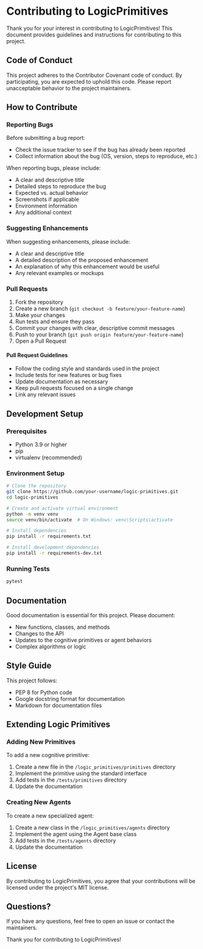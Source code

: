# Contributing to LogicPrimitives

Thank you for your interest in contributing to LogicPrimitives! This document provides guidelines and instructions for contributing to this project.

## Code of Conduct

This project adheres to the Contributor Covenant code of conduct. By participating, you are expected to uphold this code. Please report unacceptable behavior to the project maintainers.

## How to Contribute

### Reporting Bugs

Before submitting a bug report:
- Check the issue tracker to see if the bug has already been reported
- Collect information about the bug (OS, version, steps to reproduce, etc.)

When reporting bugs, please include:
- A clear and descriptive title
- Detailed steps to reproduce the bug
- Expected vs. actual behavior
- Screenshots if applicable
- Environment information
- Any additional context

### Suggesting Enhancements

When suggesting enhancements, please include:
- A clear and descriptive title
- A detailed description of the proposed enhancement
- An explanation of why this enhancement would be useful
- Any relevant examples or mockups

### Pull Requests

1. Fork the repository
2. Create a new branch (`git checkout -b feature/your-feature-name`)
3. Make your changes
4. Run tests and ensure they pass
5. Commit your changes with clear, descriptive commit messages
6. Push to your branch (`git push origin feature/your-feature-name`)
7. Open a Pull Request

#### Pull Request Guidelines

- Follow the coding style and standards used in the project
- Include tests for new features or bug fixes
- Update documentation as necessary
- Keep pull requests focused on a single change
- Link any relevant issues

## Development Setup

### Prerequisites

- Python 3.9 or higher
- pip
- virtualenv (recommended)

### Environment Setup

```bash
# Clone the repository
git clone https://github.com/your-username/logic-primitives.git
cd logic-primitives

# Create and activate virtual environment
python -m venv venv
source venv/bin/activate  # On Windows: venv\Scripts\activate

# Install dependencies
pip install -r requirements.txt

# Install development dependencies
pip install -r requirements-dev.txt
```

### Running Tests

```bash
pytest
```

## Documentation

Good documentation is essential for this project. Please document:
- New functions, classes, and methods
- Changes to the API
- Updates to the cognitive primitives or agent behaviors
- Complex algorithms or logic

## Style Guide

This project follows:
- PEP 8 for Python code
- Google docstring format for documentation
- Markdown for documentation files

## Extending Logic Primitives

### Adding New Primitives

To add a new cognitive primitive:
1. Create a new file in the `/logic_primitives/primitives` directory
2. Implement the primitive using the standard interface
3. Add tests in the `/tests/primitives` directory
4. Update the documentation

### Creating New Agents

To create a new specialized agent:
1. Create a new class in the `/logic_primitives/agents` directory
2. Implement the agent using the Agent base class
3. Add tests in the `/tests/agents` directory
4. Update the documentation

## License

By contributing to LogicPrimitives, you agree that your contributions will be licensed under the project's MIT license.

## Questions?

If you have any questions, feel free to open an issue or contact the maintainers.

Thank you for contributing to LogicPrimitives!